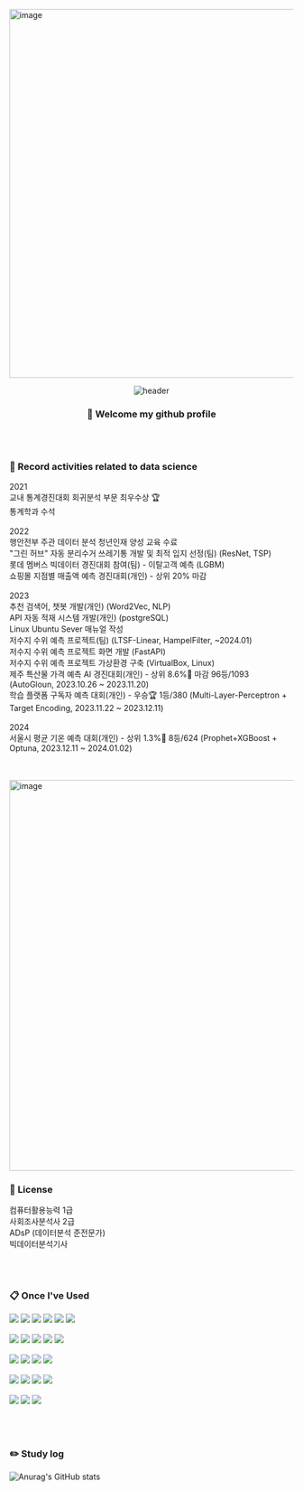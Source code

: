 <img width="653" alt="image" src="https://github.com/Bokza/Bokza/assets/107051648/30f6024f-db53-4024-bc9c-f562d5d029ba"><div align="center"> 

![header](https://capsule-render.vercel.app/api?type=waving&color=87CEEB&height=200&section=header&text=Data%20Science&fontColor=fffdf3&fontSize=50&animation=fadeIn&fontAlignY=55&desc=%20&descAlignY=62&descAlign=62)
  
###  :wave: Welcome my github profile
 <br/>
 <br/>
  <div align="left">
    
  ### :pencil: Record activities related to data science
  2021
   <br/>
  교내 통계경진대회 회귀분석 부문 최우수상 :trophy:
   <br/>
  통계학과 수석
   <br/>
   <br/>
  2022
   <br/>
  행안전부 주관 데이터 분석 청년인재 양성 교육 수료
   <br/>
  "그린 허브" 자동 분리수거 쓰레기통 개발 및 최적 입지 선정(팀) (ResNet, TSP)
   <br/>
  롯데 멤버스 빅데이터 경진대회 참여(팀) - 이탈고객 예측 (LGBM)
   <br/>
  쇼핑몰 지점별 매출액 예측 경진대회(개인) - 상위 20% 마감
   <br/>
   <br/>
  2023
   <br/>
  추천 검색어, 챗봇 개발(개인) (Word2Vec, NLP)
   <br/>
  API 자동 적재 시스템 개발(개인) (postgreSQL)
   <br/>
  Linux Ubuntu Sever 매뉴얼 작성
   <br/>
  저수지 수위 예측 프로젝트(팀) (LTSF-Linear, HampelFilter, ~2024.01)
   <br/>
  저수지 수위 예측 프로젝트 화면 개발 (FastAPI)
   <br/>
  저수지 수위 예측 프로젝트 가상환경 구축 (VirtualBox, Linux)
   <br/>
  제주 특산물 가격 예측 AI 경진대회(개인) - 상위 8.6%🥉 마감 96등/1093 (AutoGloun, 2023.10.26 ~ 2023.11.20)
   <br/>
  학습 플랫폼 구독자 예측 대회(개인) - 우승🏆 1등/380 (Multi-Layer-Perceptron + Target Encoding, 2023.11.22 ~ 2023.12.11)
   <br/>
   <br/>
  2024
   <br/>
  서울시 평균 기온 예측 대회(개인) - 상위 1.3%🥇 8등/624 (Prophet+XGBoost + Optuna, 2023.12.11 ~ 2024.01.02)

   <br/>
   <br/>

<img width="692" alt="image" src="https://github.com/Bokza/Bokza/assets/107051648/b74fef3b-54eb-4d85-bd76-486220f0188b">


   
  ### 🎫 License
  컴퓨터활용능력 1급
   <br/>
  사회조사분석사 2급
   <br/>
  ADsP (데이터분석 준전문가)
   <br/>
  빅데이터분석기사
  
   <br/>
   <br/>
   
  ###  :clipboard: Once I've Used 
        
  <img src="https://img.shields.io/badge/Python-3776AB?style=for-the-badge&logo=Python&logoColor=white">
  <img src="https://img.shields.io/badge/PyTorch-EE4C2C?style=for-the-badge&logo=PyTorch&logoColor=white">
  <img src="https://img.shields.io/badge/TensorFlow-FF6F00?style=for-the-badge&logo=TensorFlow&logoColor=white">
  <img src="https://img.shields.io/badge/Keras-D00000?style=for-the-badge&logo=Keras&logoColor=white">
  <img src="https://img.shields.io/badge/pandas-150458?style=for-the-badge&logo=pandas&logoColor=white">
  <img src="https://img.shields.io/badge/FastAPI-009688?style=for-the-badge&logo=FastAPI&logoColor=white">
   <br/>
   <br/>
  <img src="https://img.shields.io/badge/DBeaver-382923?style=for-the-badge&logo=DBeaver&logoColor=white">
  <img src="https://img.shields.io/badge/PostgreSQL-4169E1?style=for-the-badge&logo=PostgreSQL&logoColor=white">
  <img src="https://img.shields.io/badge/MariaDB-003545?style=for-the-badge&logo=MariaDB&logoColor=white">
  <img src="https://img.shields.io/badge/Oracle-F80000?style=for-the-badge&logo=Oracle&logoColor=white"> 
  <img src="https://img.shields.io/badge/MySQL-4479A1?style=for-the-badge&logo=MySQL&logoColor=white">
   <br/>
   <br/>
  <img src="https://img.shields.io/badge/Git-F05032?style=for-the-badge&logo=Git&logoColor=white">
  <img src="https://img.shields.io/badge/github-181717?style=for-the-badge&logo=github&logoColor=white">
  <img src="https://img.shields.io/badge/PyCharm-000000?style=for-the-badge&logo=PyCharm&logoColor=white">
  <img src="https://img.shields.io/badge/VSCode-007ACC?style=for-the-badge&logo=VisualStudioCode&logoColor=white">
   <br/>
   <br/>
  <img src="https://img.shields.io/badge/Slack-4A154B?style=for-the-badge&logo=Slack&logoColor=white">
  <img src="https://img.shields.io/badge/FileZilla-BF0000?style=for-the-badge&logo=FileZilla&logoColor=white">
  <img src="https://img.shields.io/badge/Sourcetree-0052CC?style=for-the-badge&logo=Sourcetree&logoColor=white">
  <img src="https://img.shields.io/badge/VirtualBox-183A61?style=for-the-badge&logo=VirtualBox&logoColor=white">
   <br/>
   <br/>
  <img src="https://img.shields.io/badge/Linux-FCC624?style=for-the-badge&logo=Linux&logoColor=white">
  <img src="https://img.shields.io/badge/LinuxServer-DA3B8A?style=for-the-badge&logo=LinuxServer&logoColor=white">
  <img src="https://img.shields.io/badge/Ubuntu-E95420?style=for-the-badge&logo=Ubuntu&logoColor=white">
  </div>
   <br/>
   <br/>
   </div>

  <br/>
   
### :pencil2: Study log
 
  
![Anurag's GitHub stats](https://github-readme-stats.vercel.app/api?username=BOKZA&show_icons=true&theme=shadow_green)
</div>
